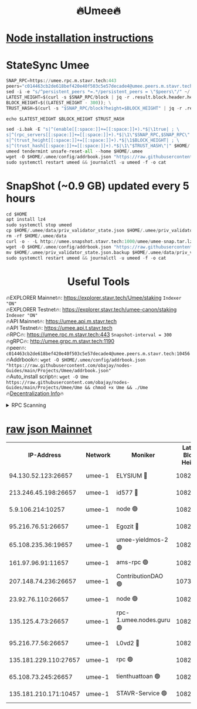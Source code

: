 <h1 align="center"> 🔥Umee🔥</h1>


[Node installation instructions](https://github.com/obajay/nodes-Guides/tree/main/Projects/Umee)
=
# StateSync Umee
```python
SNAP_RPC=https://umee.rpc.m.stavr.tech:443
peers="c014463cb2de618bef420e40f503c5e57decade4@umee.peers.m.stavr.tech:10456"
sed -i -e "s/^persistent_peers *=.*/persistent_peers = \"$peers\"/" ~/.umee/config/config.toml
LATEST_HEIGHT=$(curl -s $SNAP_RPC/block | jq -r .result.block.header.height); \
BLOCK_HEIGHT=$((LATEST_HEIGHT - 300)); \
TRUST_HASH=$(curl -s "$SNAP_RPC/block?height=$BLOCK_HEIGHT" | jq -r .result.block_id.hash)

echo $LATEST_HEIGHT $BLOCK_HEIGHT $TRUST_HASH

sed -i.bak -E "s|^(enable[[:space:]]+=[[:space:]]+).*$|\1true| ; \
s|^(rpc_servers[[:space:]]+=[[:space:]]+).*$|\1\"$SNAP_RPC,$SNAP_RPC\"| ; \
s|^(trust_height[[:space:]]+=[[:space:]]+).*$|\1$BLOCK_HEIGHT| ; \
s|^(trust_hash[[:space:]]+=[[:space:]]+).*$|\1\"$TRUST_HASH\"|" $HOME/.umee/config/config.toml
umeed tendermint unsafe-reset-all --home $HOME/.umee
wget -O $HOME/.umee/config/addrbook.json "https://raw.githubusercontent.com/obajay/nodes-Guides/main/Projects/Umee/addrbook.json"
sudo systemctl restart umeed && journalctl -u umeed -f -o cat
```
# SnapShot (~0.9 GB) updated every 5 hours
```python
cd $HOME
apt install lz4
sudo systemctl stop umeed
cp $HOME/.umee/data/priv_validator_state.json $HOME/.umee/priv_validator_state.json.backup
rm -rf $HOME/.umee/data
curl -o - -L http://umee.snapshot.stavr.tech:1000/umee/umee-snap.tar.lz4 | lz4 -c -d - | tar -x -C $HOME/.umee --strip-components 2
wget -O $HOME/.umee/config/addrbook.json "https://raw.githubusercontent.com/obajay/nodes-Guides/main/Projects/Umee/addrbook.json"
mv $HOME/.umee/priv_validator_state.json.backup $HOME/.umee/data/priv_validator_state.json
sudo systemctl restart umeed && journalctl -u umeed -f -o cat
```
 <h1 align="center"> Useful Tools</h1>

🔥EXPLORER Mainnet🔥:      https://explorer.stavr.tech/Umee/staking             `Indexer "ON"` \
🔥EXPLORER Testnet🔥:        https://explorer.stavr.tech/umee-canon/staking      `Indexer "ON"` \
🔥API Mainnet🔥:                   https://umee.api.m.stavr.tech \
🔥API Testnet🔥:                     https://umee.api.t.stavr.tech \
🔥RPC🔥:                           https://umee.rpc.m.stavr.tech:443                     `Snapshot-interval = 300` \
🔥gRPC🔥:                              http://umee.grpc.m.stavr.tech:1190 \
🔥peer🔥:                     `c014463cb2de618bef420e40f503c5e57decade4@umee.peers.m.stavr.tech:10456` \
🔥Addrbook🔥:    ```wget -O $HOME/.umee/config/addrbook.json "https://raw.githubusercontent.com/obajay/nodes-Guides/main/Projects/Umee/addrbook.json"``` \
🔥Auto_install script🔥: ```wget -O Ume https://raw.githubusercontent.com/obajay/nodes-Guides/main/Projects/Umee/Ume && chmod +x Ume && ./Ume``` \
🔥[Decentralization Info](https://github.com/obajay/StateSync-snapshots/tree/main/Projects/Umee/Decentralization)🔥

<details>
<summary>RPC Scanning</summary>

<h2 align="center"> We scan nodes in real time every 4 hours. And we provide the final result of RPC endpoints.
We cannot influence the operation of these nodes in any way. </h2>


```python
If Voting Power is higher than 0 --> then the Node is a validator of the network and may be subject to attack and be a potential threat to the chain.
```
```python
We marked such validators with a red symbol
```

</details>

[raw json Mainnet](https://rpc-check.umeem.stavr.tech/umeem/rpc-umeem-result.json)
=



<table><tr><th>IP-Address</th><th>Network</th><th>Moniker</th><th>Latest Block Height</th><th>Earliest Block Height</th><th>Catching Up</th><th>Tx Index</th><th>Voting Power</th><th>Scan Time</th></tr><tr><td>94.130.52.123:26657</td><td>umee-1</td><td>ELYSIUM 🔴</td><td>10829029</td><td>3216011</td><td>False</td><td>on</td><td>23171287</td><td>2024-03-01T19:27:54.513390092UTC</td></tr><tr><td>213.246.45.198:26657</td><td>umee-1</td><td>id577 🔴</td><td>10829017</td><td>7100001</td><td>False</td><td>on</td><td>35124301</td><td>2024-03-01T19:26:45.868850353UTC</td></tr><tr><td>5.9.106.214:10257</td><td>umee-1</td><td>node 🟢</td><td>10829025</td><td>7942001</td><td>False</td><td>on</td><td>0</td><td>2024-03-01T19:27:33.529956506UTC</td></tr><tr><td>95.216.76.51:26657</td><td>umee-1</td><td>Egozit 🔴</td><td>10829029</td><td>8262001</td><td>False</td><td>off</td><td>38451533</td><td>2024-03-01T19:27:54.213648290UTC</td></tr><tr><td>65.108.235.36:19657</td><td>umee-1</td><td>umee-yieldmos-2 🟢</td><td>10829010</td><td>9575548</td><td>False</td><td>on</td><td>0</td><td>2024-03-01T19:26:06.580949390UTC</td></tr><tr><td>161.97.96.91:11657</td><td>umee-1</td><td>ams-rpc 🟢</td><td>10829032</td><td>10352001</td><td>False</td><td>on</td><td>0</td><td>2024-03-01T19:28:12.928296860UTC</td></tr><tr><td>207.148.74.236:26657</td><td>umee-1</td><td>ContributionDAO 🟢</td><td>10738676</td><td>10484838</td><td>False</td><td>off</td><td>0</td><td>2024-03-01T19:28:01.788824335UTC</td></tr><tr><td>23.92.76.110:26657</td><td>umee-1</td><td>node 🟢</td><td>10829035</td><td>10526001</td><td>False</td><td>on</td><td>0</td><td>2024-03-01T19:28:33.982202218UTC</td></tr><tr><td>135.125.4.73:26657</td><td>umee-1</td><td>rpc-1.umee.nodes.guru 🟢</td><td>10829029</td><td>10691018</td><td>False</td><td>on</td><td>0</td><td>2024-03-01T19:27:54.788509583UTC</td></tr><tr><td>95.216.77.56:26657</td><td>umee-1</td><td>L0vd2 🔴</td><td>10829032</td><td>10729032</td><td>False</td><td>off</td><td>38408431</td><td>2024-03-01T19:28:12.664672780UTC</td></tr><tr><td>135.181.229.110:27657</td><td>umee-1</td><td>rpc 🟢</td><td>10829014</td><td>10754071</td><td>False</td><td>on</td><td>0</td><td>2024-03-01T19:26:29.315689276UTC</td></tr><tr><td>65.108.73.245:26657</td><td>umee-1</td><td>tienthuattoan 🟢</td><td>10829021</td><td>10787155</td><td>False</td><td>on</td><td>0</td><td>2024-03-01T19:27:08.840614233UTC</td></tr><tr><td>135.181.210.171:10457</td><td>umee-1</td><td>STAVR-Service 🟢</td><td>10829030</td><td>10828025</td><td>False</td><td>on</td><td>0</td><td>2024-03-01T19:28:02.107868628UTC</td></tr></table>
